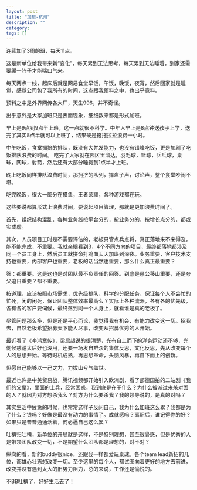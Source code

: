 ```yaml
---
layout: post
title: "加班-杭州"
description: ""
category: 
tags: []
---
```


连续加了3周的班，每天11点。

这是新单位给我带来新“变化”，每天累到无法思考，每天累到无法睡着，到家还需要缓一阵子才能喘口气来。

每天两点一线，起床后就是网易食堂早饭，午饭，晚饭，夜宵，然后回家就是睡觉，感觉公司包了我所有的时间，这点跟我预料之中，也出乎意料。

预料之中是外界网传各大厂，天生996，并不奇怪。

出乎意外是大家加班只是表面现象，细细数来都是形式加班。

早上是9点到9点半上班，这一点就很不科学。中年人早上是8点钟送孩子上学，送完了其实8点半就可以上班了，结果硬是拖拖拉拉浪费一小时。

中午吃饭，食堂拥挤的排队，既没有大并发能力，也没有错峰吃饭，更是加剧了吃饭排队浪费的时间。
吃完了大家就在园区里溜达，羽毛球，篮球，乒乓球，桌球，网球，射箭，然后还有大部分睡觉到1点半才上班。

晚上吃饭同样排队浪费时间，那拥挤的队列，摔盘子声，讨论声，整个食堂吵闹不堪。

吃完晚饭，很大一部分在摸鱼，王者荣耀，各种游戏都在玩。

这些要说都算形式上浪费时间，要说起项目管理，那就是更加浪费时间了。

首先，组织结构混乱，各种业务线按平台分的，按业务分的，按增长点分的，都或实或虚。

其次，人员项目工时是不需要评估的，老板只管点兵点将，真正落地来不来得及，能不能完成，不重要。我就亲眼看到3，4个不同方向的项目，最终都落地都涉及同一个员工身上，然后员工就拼命打鸡血天天加班到深夜。业务重要，客户技术支持也重要，内部客户也重要，老板的话当然也重要，那么什么真正最重要？

答：都重要。这是这也是对团队最不负责任的回答。到底是愚公移山重要，还是夸父追日重要？都不重要。

按道理，应该按照市场需求，优先级排队，科学的分配任务，保证每个人不会忙的忙死，闲的闲死，保证团队整体效率最高么？实际上各种流派，各有各的优先级，各有各的客户要伺候，最终落到同一个人身上，就看谁是真的老板了。

尽管问题那么多，但是还是平心而论，我觉得我有机会、有能力改变这一切。招我去，自然老板希望招募天下能人尽事，改变从招募优秀的人开始。

最近看了《李鸿章传》，梁启超说的很清楚，光有自上而下的洋务运动还不够，光伺候慈禧太后好也没用，还要一场发自群众的集体反思，文化反思，先从改变每个人的思想开始。等待时机成熟，再思想革命，头脑风暴，再自下而上的创新。

但愿自己能够以一己之力，力拔山兮气盖世。

最近也许是中美贸易战，腾讯视频都开始引入欧洲剧，看了部德国拍的二站剧《我们的父辈》，里面的士兵，经常困惑，我到底是在干什么？为什么被派过来杀对面的人？就因为对方想杀我么？对方为什么要杀我？我的领导说的，是真的对吗？

其实生活中疲惫的时候，也常常这样子反问自己，我为什么加班这么累？我都是为了什么？钱吗？好像是最没有动力的事情了。成就感吗？离职后，谁记得你的好？如果只是普普通通活着，何必逼自己这么累？

吐槽归吐槽，新单位的开局就是这样，不是特别理想，甚至很骨感，但是优秀的人是带领团队改变一切，不是期望什么团队都是理想的，对不对？

纵向的看，新的buddy很nice，还跟我一样都爱玩桌球。各个team lead新招的几位，都雄心壮志想改变一切。至少这里的每个人，都试图向着更好的地方去前进，改变并没有遇到太大的旧势力阻力，总的来说，工作还是愉悦的。

不BB吐槽了，好好生活去了！






